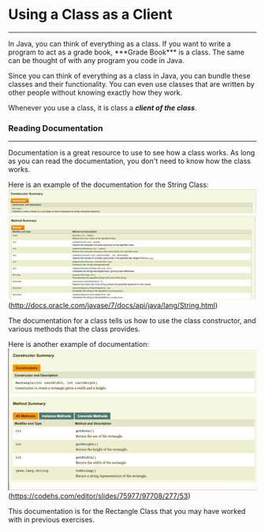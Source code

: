 # Using a Class as a Client
<hr>
In Java, you can think of everything as a class. If you want to write a program to act as a grade book, ***Grade Book*** is a class. The same can be thought of with any program you code in Java.

Since you can think of everything as a class in Java, you can bundle these classes and their functionality. You can even use classes that are written by other people without knowing exactly how they work.

Whenever you use a class, it is class a ***client of the class***.

### Reading Documentation
<hr>

Documentation is a great resource to use to see how a class works. As long as you can read the documentation, you don't need to know how the class works.

Here is an example of the documentation for the String Class:
![String Class 1](../static/classesAndOOP/Using_Class_As_Client_JavaDoc.png)
![String Class 2](../static/classesAndOOP/Using_Class_As_A_Client_JAvaDoc2.png)
(http://docs.oracle.com/javase/7/docs/api/java/lang/String.html)

The documentation for a class tells us how to use the class constructor, and various methods that the class provides. 

Here is another example of documentation:
![Rect Class](../static/classesAndOOP/Using_A_Class_As_AClient_RectClass.png)
(https://codehs.com/editor/slides/75977/97708/277/53)

This documentation is for the Rectangle Class that you may have worked with in previous exercises.